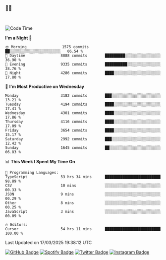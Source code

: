 ### 🤙🍺

<!-- <a href="https://github-readme-stats.vercel.app/api?username=hzak2xx&count_private=true&show_icons=true&theme=dracula">
  <img align="center" src="https://github-readme-stats.vercel.app/api?username=hzak2xx&count_private=true&show_icons=true&theme=dracula" />
</a>
</br> -->
</br>

<!--START_SECTION:waka-->
![Code Time](http://img.shields.io/badge/Code%20Time-3%2C954%20hrs%2038%20mins-blue)

**I'm a Night 🦉** 

```text
🌞 Morning                1575 commits        ██░░░░░░░░░░░░░░░░░░░░░░░   06.54 % 
🌆 Daytime                8888 commits        █████████░░░░░░░░░░░░░░░░   36.90 % 
🌃 Evening                9335 commits        ██████████░░░░░░░░░░░░░░░   38.76 % 
🌙 Night                  4286 commits        ████░░░░░░░░░░░░░░░░░░░░░   17.80 % 
```
📅 **I'm Most Productive on Wednesday** 

```text
Monday                   3182 commits        ███░░░░░░░░░░░░░░░░░░░░░░   13.21 % 
Tuesday                  4194 commits        ████░░░░░░░░░░░░░░░░░░░░░   17.41 % 
Wednesday                4301 commits        ████░░░░░░░░░░░░░░░░░░░░░   17.86 % 
Thursday                 4116 commits        ████░░░░░░░░░░░░░░░░░░░░░   17.09 % 
Friday                   3654 commits        ████░░░░░░░░░░░░░░░░░░░░░   15.17 % 
Saturday                 2992 commits        ███░░░░░░░░░░░░░░░░░░░░░░   12.42 % 
Sunday                   1645 commits        ██░░░░░░░░░░░░░░░░░░░░░░░   06.83 % 
```


📊 **This Week I Spent My Time On** 

```text
💬 Programming Languages: 
TypeScript               53 hrs 34 mins      █████████████████████████   98.89 % 
CSV                      10 mins             ░░░░░░░░░░░░░░░░░░░░░░░░░   00.33 % 
JSON                     9 mins              ░░░░░░░░░░░░░░░░░░░░░░░░░   00.29 % 
Other                    8 mins              ░░░░░░░░░░░░░░░░░░░░░░░░░   00.25 % 
JavaScript               3 mins              ░░░░░░░░░░░░░░░░░░░░░░░░░   00.09 % 

🔥 Editors: 
Cursor                   54 hrs 11 mins      █████████████████████████   100.00 % 
```


 Last Updated on 17/03/2025 19:38:12 UTC
<!--END_SECTION:waka-->

[![GitHub Badge](https://img.shields.io/badge/GitHub-100000?style=for-the-badge&logo=github&logoColor=white)](https://github.com/hzak2xx)
[![Spotify Badge](https://img.shields.io/badge/Spotify-1ED760?&style=for-the-badge&logo=spotify&logoColor=white)](https://open.spotify.com/user/uf90s6sbbh75a1mt44clkhkvf)
[![Twitter Badge](https://img.shields.io/badge/Twitter-1DA1F2?style=for-the-badge&logo=twitter&logoColor=white)](https://twitter.com/hzak2xx)
[![Instagram Badge](https://img.shields.io/badge/Instagram-E4405F?style=for-the-badge&logo=instagram&logoColor=white)](https://www.instagram.com/hzak2xx/)
